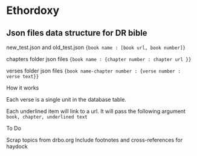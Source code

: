 # Ethordoxy

## Json files data structure for DR bible

new_test.json and old_test.json `{book name : [book url, book number]}`

chapters folder json files `{book name : {chapter number : chapter url }}`

verses folder json files `{book name-chapter number : {verse number : verse text}}`

How it works

Each verse is a single unit in the database table.

Each underlined item will link to a url. It will pass the following argument `book, chapter, underlined text`

To Do

Scrap topics from drbo.org
Include footnotes and cross-references for haydock
